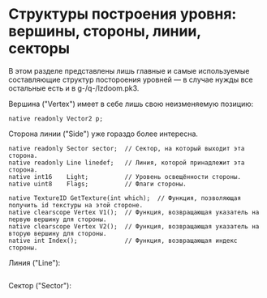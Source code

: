 # Структуры построения уровня: вершины, стороны, линии, секторы

В этом разделе представлены лишь главные и самые используемые составляющие структур постороения уровней — в случае нужды все остальные есть и в g-/q-/lzdoom.pk3. 

Вершина ("Vertex") имеет в себе лишь свою неизменяемую позицию:

```Csharp
native readonly Vector2 p;
```

Сторона линии ("Side") уже гораздо более интересна.

```Csharp
native readonly Sector sector;  // Сектор, на который выходит эта сторона.
native readonly Line linedef;   // Линия, которой принадлежит эта сторона.
native int16    Light;          // Уровень освещённости стороны.
native uint8    Flags;          // Флаги стороны.

native TextureID GetTexture(int which);  // Функция, позволяющая получить id текстуры на этой стороне.
native clearscope Vertex V1();  // Функция, возвращающая указатель на первую вершину для стороны.
native clearscope Vertex V2();  // Функция, возвращающая указатель на вторую вершину для стороны.
native int Index();             // Функция, возвращающая индекс стороны.
```

Линия ("Line"):

```Csharp
```

Сектор ("Sector"):

```Csharp
```
